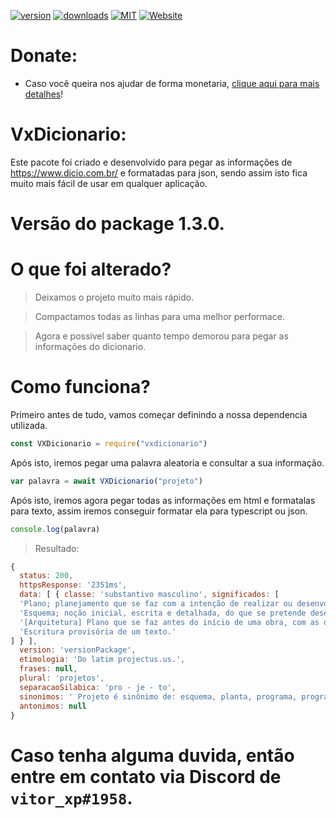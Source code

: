 [![version][version-img]][version-url]
[![downloads][downloads-mes-img]][donwloads-url]
[![MIT][licence-img]][licence-url]
[![Website][website-img]][website-url]

# Donate:
- Caso você queira nos ajudar de forma monetaria, [clique aqui para mais detalhes](https://link.mercadopago.com.br/counting)!
# VxDicionario:
  
Este pacote foi criado e desenvolvido para pegar as informações de https://www.dicio.com.br/ e formatadas para json, sendo assim isto fica muito mais fácil de usar em qualquer aplicação.

# Versão do package 1.3.0.
# O que foi alterado?
> Deixamos o projeto muito mais rápido.

> Compactamos todas as linhas para uma melhor performace.
  
> Agora e possivel saber quanto tempo demorou para pegar as informações do dicionario.

# Como funciona?
Primeiro antes de tudo, vamos começar definindo a nossa dependencia utilizada.
```js
const VXDicionario = require("vxdicionario")
```
Após isto, iremos pegar uma palavra aleatoria e consultar a sua informação.

```js
var palavra = await VXDicionario("projeto")
```
Após isto, iremos agora pegar todas as informações em html e formatalas para texto, assim iremos conseguir formatar ela para typescript ou json.
```js
console.log(palavra)
```
> Resultado:
```js
{
  status: 200,
  httpsResponse: '2351ms',
  data: [ { classe: 'substantivo masculino', significados: [
  'Plano; planejamento que se faz com a intenção de realizar ou desenvolver alguma coisa: projeto de lei.',
  'Esquema; noção inicial, escrita e detalhada, do que se pretende desenvolver; aquilo que se pretende realizar, de acordo com esse esquema: projeto de pesquisa; projeto de limpeza do Rio Tietê.',
  '[Arquitetura] Plano que se faz antes do início de uma obra, com as descrições, cálculos, orçamento: o projeto de uma igreja.',
  'Escritura provisória de um texto.'
] } ],
  version: 'versionPackage',
  etimologia: 'Do latim projectus.us.',
  frases: null,
  plural: 'projetos',
  separacaoSilabica: 'pro - je - to',
  sinonimos: ' Projeto é sinônimo de: esquema, planta, programa, programação, esboço, plano, traço, traçado, prospecto ',
  antonimos: null
}
```

# **Caso tenha alguma duvida, então entre em contato via Discord de `vitor_xp#1958`.**



[version-img]: https://img.shields.io/npm/v/vxdicionario
[version-url]: https://www.npmjs.com/package/vxdicionario
[donwloads-img]: https://img.shields.io/npm/dt/vxdicionario
[licence-url]: https://github.com/vitorxcp/VxDicionario/blob/HEAD/LICENSE
[donwloads-url]: https://npmcharts.com/compare/vxdicionario?minimal=true
[downloads-mes-img]: https://img.shields.io/npm/dm/vxdicionario
[licence-img]: https://img.shields.io/npm/l/vxdicionario?color=blue
[website-img]: https://img.shields.io/website?down_color=vitorxp.squareweb.app&down_message=vitorxp.squareweb.app&up_message=vitorxp.squareweb.app&url=https%3A%2F%2Fvitorxp.squareweb.app
[website-url]: https://vitorxp.squareweb.app/